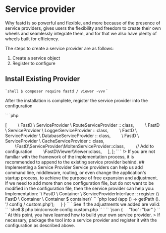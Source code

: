 # Service provider

Why fastd is so powerful and flexible, and more because of the presence of service providers, gives users the flexibility and freedom to create their own wheels and seamlessly integrate them, and for that we also have plenty of wheels built for efficiency.

The steps to create a service provider are as follows:

1. Create a service object
2. Register to configure

## Install Existing Provider

`` `shell
$ composer require fastd / viewer -vvv
`` `

After the installation is complete, register the service provider into the configuration

`` `php
<? php

return [
    / **
     * Bootstrap service.
     * /
    'services' => [
        \ FastD \ ServiceProvider \ RouteServiceProvider :: class,
        \ FastD \ ServiceProvider \ LoggerServiceProvider :: class,
        \ FastD \ ServiceProvider \ DatabaseServiceProvider :: class,
        \ FastD \ ServiceProvider \ CacheServiceProvider :: class,
        \FastD\ServiceProvider\MoltenServiceProvider::class,
        // Add to configuration
        \FastD\Viewer\Viewer::class,
    ],
];
`` `

!> If you are not familiar with the framework of the implementation process, it is recommended to append to the existing service provider behind.

## Implementing a Service Provider

Service providers can help us add command line, middleware, routing, or even change the application's startup process, to achieve the purpose of free expansion and adjustment.

If we need to add more than one configuration file, but do not want to be modified in the configuration file, then the service provider can help you:

Implementation: `\ FastD \ Container \ ServiceProviderInterface :: register (\ FastD \ Container \ Container $ container)`

`` `php
<? php

namespace ServiceProvider


use FastD \ Container \ Container;
use FastD \ Container \ ServiceProviderInterface;

class HelloServiceProvider implements ServiceProviderInterface
{
    / **
     * @param Container $ container
     * @return mixed
     * /
    public function register (Container $ container)
    {
        config () -> load (app () -> getPath (). '/ config / custom.php');
    }
}
`` `

See if the adjustments we added are valid:

`` `shell
$ php bin/console config custom.php
`` `

`` `json
{
    "foo": "bar"
}
`` `

At this point, you have learned how to build your own service provider.

> If necessary, package the tool into a service provider and register it with the configuration as described above.